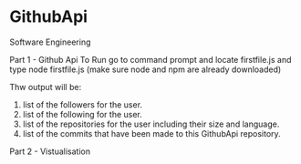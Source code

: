 # GithubApi
Software Engineering


Part 1 - Github Api
To Run go to command prompt and locate firstfile.js and type node firstfile.js
(make sure node and npm are already downloaded)

Thw output will be:
1. list of the followers for the user.
2. list of the following for the user.
3. list of the repositories for the user including their size and language.
4. list of the commits that have been made to this GithubApi repository.


Part 2 - Vistualisation
